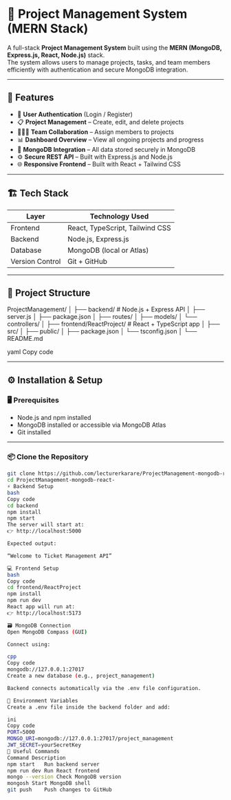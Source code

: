 # 🧩 Project Management System (MERN Stack)

A full-stack **Project Management System** built using the **MERN (MongoDB, Express.js, React, Node.js)** stack.  
The system allows users to manage projects, tasks, and team members efficiently with authentication and secure MongoDB integration.

---

## 🚀 Features

- 🔐 **User Authentication** (Login / Register)
- 📋 **Project Management** – Create, edit, and delete projects
- 🧑‍🤝‍🧑 **Team Collaboration** – Assign members to projects
- 📊 **Dashboard Overview** – View all ongoing projects and progress
- 💾 **MongoDB Integration** – All data stored securely in MongoDB
- ⚙️ **Secure REST API** – Built with Express.js and Node.js
- 🌐 **Responsive Frontend** – Built with React + Tailwind CSS

---

## 🏗️ Tech Stack

| Layer | Technology Used |
|-------|-----------------|
| Frontend | React, TypeScript, Tailwind CSS |
| Backend | Node.js, Express.js |
| Database | MongoDB (local or Atlas) |
| Version Control | Git + GitHub |

---

## 📂 Project Structure

ProjectManagement/
│
├── backend/ # Node.js + Express API
│ ├── server.js
│ ├── package.json
│ ├── routes/
│ ├── models/
│ └── controllers/
│
├── frontend/ReactProject/ # React + TypeScript app
│ ├── src/
│ ├── public/
│ ├── package.json
│ └── tsconfig.json
│
└── README.md

yaml
Copy code

---

## ⚙️ Installation & Setup

### 🖥️ Prerequisites
- Node.js and npm installed  
- MongoDB installed or accessible via MongoDB Atlas  
- Git installed  

---

### 📦 Clone the Repository

```bash
git clone https://github.com/lecturerkarare/ProjectManagement-mongodb-react-.git
cd ProjectManagement-mongodb-react-
⚡ Backend Setup
bash
Copy code
cd backend
npm install
npm start
The server will start at:
👉 http://localhost:5000

Expected output:

“Welcome to Ticket Management API”

💻 Frontend Setup
bash
Copy code
cd frontend/ReactProject
npm install
npm run dev
React app will run at:
👉 http://localhost:5173

🗃️ MongoDB Connection
Open MongoDB Compass (GUI)

Connect using:

cpp
Copy code
mongodb://127.0.0.1:27017
Create a new database (e.g., project_management)

Backend connects automatically via the .env file configuration.

🧠 Environment Variables
Create a .env file inside the backend folder and add:

ini
Copy code
PORT=5000
MONGO_URI=mongodb://127.0.0.1:27017/project_management
JWT_SECRET=yourSecretKey
🧰 Useful Commands
Command	Description
npm start	Run backend server
npm run dev	Run React frontend
mongo --version	Check MongoDB version
mongosh	Start MongoDB shell
git push	Push changes to GitHub

